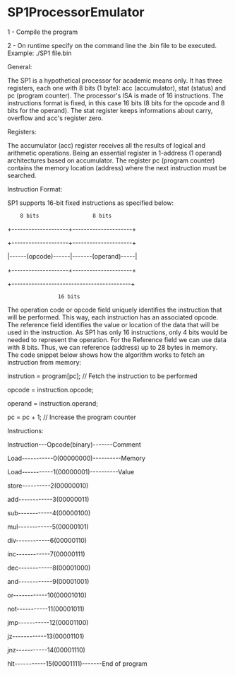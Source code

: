 # SP1ProcessorEmulator

1 - Compile the program 

2 - On runtime specify on the command line the .bin file to be executed.
Example:
./SP1 file.bin



General:

The SP1 is a hypothetical processor for academic means only. It has three registers, each one with 8 bits (1 byte): 
acc (accumulator), stat (status) and pc (program counter). The processor's ISA is made of 16 instructions. 
The instructions format is fixed, in this case 16 bits (8 bits for the opcode and 8 bits for the operand). 
The stat register keeps informations about carry, overflow and acc's register zero.



Registers:

The accumulator (acc) register receives all the results of logical and arithmetic operations. 
Being an essential register in 1-address (1 operand) architectures based on accumulator. 
The register pc (program counter) contains the memory location (address) where the next instruction must be searched.



Instruction Format:

SP1 supports 16-bit fixed instructions as specified below:


        8 bits                 8 bits
        
+--------------------+---------------------+

+--------------------+---------------------+

|------(opcode)------|-------(operand)-----|

+--------------------+---------------------+

+------------------------------------------+

                    16 bits
                    
The operation code or opcode field uniquely identifies the instruction that will be performed. This way, each instruction has an associated opcode. 
The reference field identifies the value or location of the data that will be used in the instruction. 
As SP1 has only 16 instructions, only 4 bits would be needed to represent the operation. For the Reference field we can use data with 8 bits. 
Thus, we can reference (address) up to 28 bytes in memory. The code snippet below shows how the algorithm works to fetch an instruction from memory: 


instrution = program[pc];     // Fetch the instruction to be performed


opcode = instruction.opcode;


operand = instruction.operand;


pc = pc + 1;                  // Increase the program counter



Instructions:


Instruction---Opcode(binary)-------Comment

Load-----------0(00000000)----------Memory

Load-----------1(00000001)----------Value

store----------2(00000010)

add------------3(00000011)

sub------------4(00000100)

mul------------5(00000101)

div------------6(00000110)

inc------------7(00000111)

dec------------8(00001000)

and------------9(00001001)

or------------10(00001010)

not-----------11(00001011)

jmp-----------12(00001100)

jz------------13(00001101)

jnz-----------14(00001110)

hlt-----------15(00001111)-------End of program
